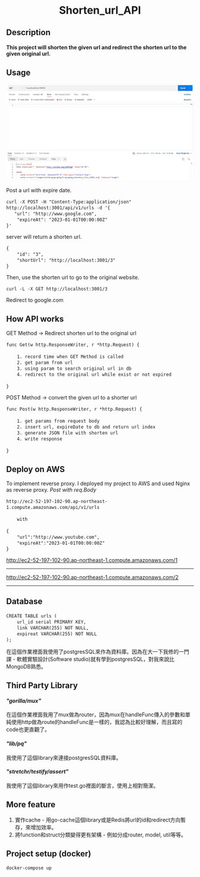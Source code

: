 <h1 align="center">Shorten_url_API</h1>

## Description
#### This project will shorten the given url and redirect the shorten url to the given original url.

## Usage
![image](https://github.com/dinoslow/Shorten_url_API/blob/main/example.gif)

Post a url with expire date.

```
curl -X POST -H "Content-Type:application/json" http://localhost:3001/api/v1/urls -d '{
   "url": "http://www.google.com",
    "expireAt": "2023-01-01T00:00:00Z"
}'
```
server will return a shorten url.
```
{
    "id": "3",
    "shortUrl": "http://localhost:3001/3"
}
```
Then, use the shorten url to go to the original website.
```
curl -L -X GET http://localhost:3001/3
```
Redirect to google.com

## How API works
GET Method -> Redirect shorten url to the original url
```go=
func Get(w http.ResponseWriter, r *http.Request) {
    
    1. record time when GET Method is called
    2. get param from url
    3. using param to search original url in db
    4. redirect to the original url while exist or not expired
    
}
```
POST Method -> convert the given url to a shorter url
```go=
func Post(w http.ResponseWriter, r *http.Request) {
    
    1. get params from request body
    2. insert url, expireDate to db and return url index
    3. generate JSON file with shorten url
    4. write response
    
}
```
## Deploy on AWS
To implement reverse proxy. I deployed my project to AWS and used Nginx as reverse proxy.
*Post with req.Body*
```
http://ec2-52-197-102-90.ap-northeast-1.compute.amazonaws.com/api/v1/urls

    with 

{
    "url":"http://www.youtube.com",
    "expireAt":"2023-01-01T00:00:00Z"
}
```
http://ec2-52-197-102-90.ap-northeast-1.compute.amazonaws.com/1

---
http://ec2-52-197-102-90.ap-northeast-1.compute.amazonaws.com/2

---
## Database
```sql=
CREATE TABLE urls (
    url_id serial PRIMARY KEY, 
    link VARCHAR(255) NOT NULL,
    expireat VARCHAR(255) NOT NULL
);
```
在這個作業裡面我使用了postgresSQL來作為資料庫。因為在大一下我修的一門課 - 軟體實驗設計(Software studio)就有學到postgresSQL，對我來說比MongoDB熟悉。

## Third Party Library
#### *"gorilla/mux"*

在這個作業裡面我用了mux做為router，因為mux在handleFunc傳入的參數和單純使用http做為route的handleFunc是一樣的，我認為比較好理解，而且寫的code也更直觀了。


#### *"lib/pq"*
我使用了這個library來連接postgresSQL資料庫。

#### *"stretchr/testify/assert"*
我使用了這個library來用作test.go裡面的斷言，使用上相對簡潔。

## More feature
1. 實作cache - 用go-cache這個library或是Redis將url的id和redirect方向暫存，來增加效率。
2. 將function和struct分類變得更有架構 - 例如分成router, model, util等等。
## Project setup (docker)
```
docker-compose up
```